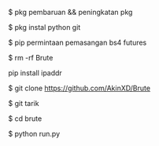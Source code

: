 $ pkg pembaruan && peningkatan pkg

$ pkg instal python git

$ pip permintaan pemasangan bs4 futures

$ rm -rf Brute

pip install ipaddr

$ git clone https://github.com/AkinXD/Brute

$ git tarik

$ cd brute

$ python run.py
